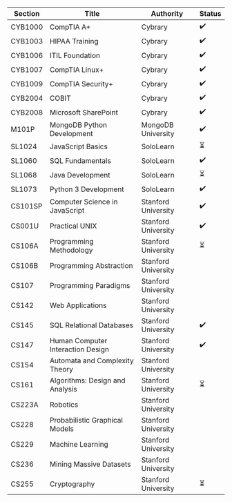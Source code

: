 |  Section  | Title  | Authority  | Status |
|---|---|---|---|
|  CYB1000 | CompTIA A+  | Cybrary  | ✔️ |
|  CYB1003  | HIPAA Training  | Cybrary | ✔️ |
|  CYB1006 | ITIL Foundation  | Cybrary | ✔️ |
|  CYB1007  | CompTIA Linux+  | Cybrary | ✔️ |
|  CYB1009  | CompTIA Security+  | Cybrary | ✔️ |
|  CYB2004  | COBIT  | Cybrary  | ✔️ |
|  CYB2008  | Microsoft SharePoint  | Cybrary | ✔️ |
|  M101P | MongoDB Python Development  | MongoDB University | ✔️ |
|  SL1024 | JavaScript Basics | SoloLearn  | ⏳ |
|  SL1060 | SQL Fundamentals | SoloLearn  | ✔️ |
|  SL1068 | Java Development | SoloLearn  | ⏳ |
|  SL1073 | Python 3 Development | SoloLearn  | ✔️ |
|  CS101SP | Computer Science in JavaScript  | Stanford University | ✔️ |
|  CS001U | Practical UNIX  | Stanford University | ✔️ |
|  CS106A | Programming Methodology  | Stanford University | ⏳ |
|  CS106B | Programming Abstraction  | Stanford University |  |
|  CS107 | Programming Paradigms  | Stanford University |  |
|  CS142 | Web Applications  | Stanford University |  |
|  CS145 | SQL Relational Databases  | Stanford University | ✔️ |
|  CS147 | Human Computer Interaction Design  | Stanford University | ✔️ |
|  CS154 | Automata and Complexity Theory  | Stanford University |  |
|  CS161 | Algorithms: Design and Analysis | Stanford University | ⏳ |
|  CS223A | Robotics | Stanford University |  |
|  CS228 | Probabilistic Graphical Models | Stanford University |  |
|  CS229 | Machine Learning | Stanford University |  |
|  CS236 | Mining Massive Datasets | Stanford University |  |
|  CS255 | Cryptography | Stanford University | ⏳ |
